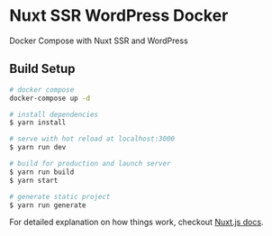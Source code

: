 # Nuxt SSR WordPress Docker

Docker Compose with Nuxt SSR and WordPress

## Build Setup

``` bash
# docker compose
docker-compose up -d

# install dependencies
$ yarn install

# serve with hot reload at localhost:3000
$ yarn run dev

# build for production and launch server
$ yarn run build
$ yarn start

# generate static project
$ yarn run generate
```

For detailed explanation on how things work, checkout [Nuxt.js docs](https://nuxtjs.org).
